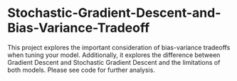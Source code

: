 # Stochastic-Gradient-Descent-and-Bias-Variance-Tradeoff
This project explores the important consideration of bias-variance tradeoffs when tuning your model. Additionally, it explores the difference between Gradient Descent and Stochastic Gradient Descent and the limitations of both models. Please see code for further analysis.
